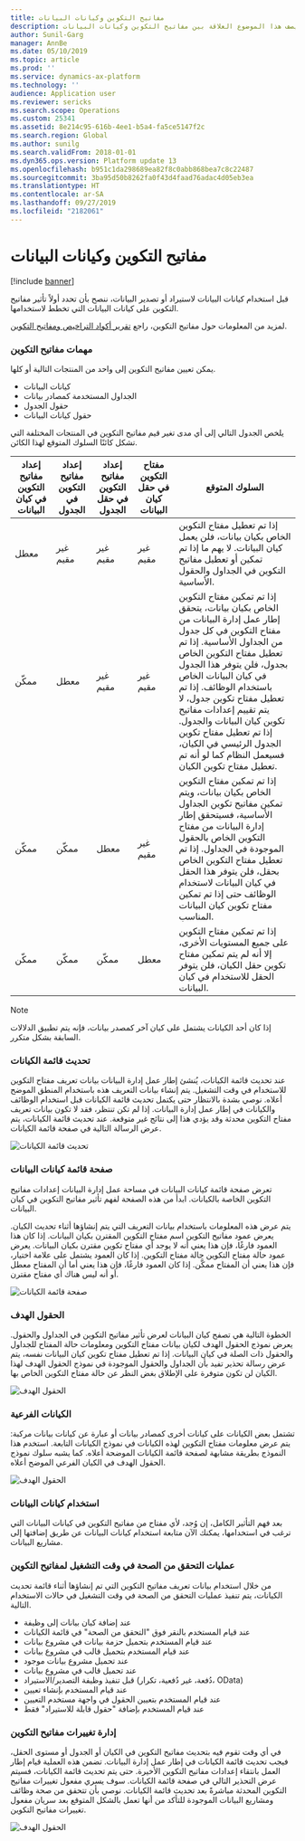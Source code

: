 ```yaml
---
title: مفاتيح التكوين وكيانات البيانات
description: يصف هذا الموضوع العلاقة بين مفاتيح التكوين وكيانات البيانات.
author: Sunil-Garg
manager: AnnBe
ms.date: 05/10/2019
ms.topic: article
ms.prod: ''
ms.service: dynamics-ax-platform
ms.technology: ''
audience: Application user
ms.reviewer: sericks
ms.search.scope: Operations
ms.custom: 25341
ms.assetid: 8e214c95-616b-4ee1-b5a4-fa5ce5147f2c
ms.search.region: Global
ms.author: sunilg
ms.search.validFrom: 2018-01-01
ms.dyn365.ops.version: Platform update 13
ms.openlocfilehash: b951c1da298689ea82f8c0abb868bea7c8c22487
ms.sourcegitcommit: 3ba95d50b8262fa0f43d4faad76adac4d05eb3ea
ms.translationtype: HT
ms.contentlocale: ar-SA
ms.lasthandoff: 09/27/2019
ms.locfileid: "2182061"
---
```

# <a name="configuration-keys-and-data-entities"></a>مفاتيح التكوين وكيانات البيانات

[!include [banner](../includes/banner.md)]

قبل استخدام كيانات البيانات لاستيراد أو تصدير البيانات، ننصح بأن تحدد أولاً تأثير مفاتيح التكوين على كيانات البيانات التي تخطط لاستخدامها.

لمزيد من المعلومات حول مفاتيح التكوين، راجع [تقرير أكواد التراخيص ومفاتيح التكوين](../sysadmin/license-codes-configuration-keys-report.md).

### <a name="configuration-key-assignments"></a>مهمات مفاتيح التكوين
يمكن تعيين مفاتيح التكوين إلى واحد من المنتجات التالية أو كلها.

- كيانات البيانات
- الجداول المستخدمة كمصادر بيانات
- حقول الجدول
- حقول كيانات البيانات

يلخص الجدول التالي إلى أي مدى تغير قيم مفاتيح التكوين في المنتجات المختلفة التي تشكل كائنًا السلوك المتوقع لهذا الكائن.

| إعداد مفاتيح التكوين في كيان البيانات | إعداد مفاتيح التكوين في الجدول | إعداد مفاتيح التكوين في حقل الجدول | مفتاح التكوين في حقل كيان البيانات | السلوك المتوقع |
|-----------------------------------------|------------------------------------|------------------------------------------|----------------------------------------|------------------|
| معطل                                | غير مقيم                      | غير مقيم                            | غير مقيم                          | إذا تم تعطيل مفتاح التكوين الخاص بكيان بيانات، فلن يعمل كيان البيانات. لا يهم ما إذا تم تمكين أو تعطيل مفاتيح التكوين في الجداول والحقول الأساسية. |
| ممكّن                                 | معطل                           | غير مقيم                            | غير مقيم                          | إذا تم تمكين مفتاح التكوين الخاص بكيان بيانات، يتحقق إطار عمل إدارة البيانات من مفتاح التكوين في كل جدول من الجداول الأساسية. إذا تم تعطيل مفتاح التكوين الخاص بجدول، فلن يتوفر هذا الجدول في كيان البيانات الخاص باستخدام الوظائف. إذا تم تعطيل مفتاح تكوين جدول، لا يتم تقييم إعدادات مفاتيح تكوين كيان البيانات والجدول. إذا تم تعطيل مفتاح تكوين الجدول الرئيسي في الكيان، فسيعمل النظام كما لو أنه تم تعطيل مفتاح تكوين الكيان. |
| ممكّن                                 | ممكّن                            | معطل                                 | غير مقيم                          | إذا تم تمكين مفتاح التكوين الخاص بكيان بيانات، ويتم تمكين مفاتيح تكوين الجداول الأساسية، فسيتحقق إطار إدارة البيانات من مفتاح التكوين الخاص بالحقول الموجودة في الجداول. إذا تم تعطيل مفتاح التكوين الخاص بحقل، فلن يتوفر هذا الحقل في كيان البيانات لاستخدام الوظائف حتى إذا تم تمكين مفتاح تكوين كيان البيانات المناسب. |
| ممكّن                                 | ممكّن                            | ممكّن                                  | معطل                               | إذا تم تمكين مفتاح التكوين على جميع المستويات الأخرى، إلا أنه لم يتم تمكين مفتاح تكوين حقل الكيان، فلن يتوفر الحقل للاستخدام في كيان البيانات. |

> [!NOTE]
> إذا كان أحد الكيانات يشتمل على كيان آخر كمصدر بيانات، فإنه يتم تطبيق الدلالات السابقة بشكل متكرر.

### <a name="entity-list-refresh"></a>تحديث قائمة الكيانات
عند تحديث قائمة الكيانات، يُنشئ إطار عمل إدارة البيانات بيانات تعريف مفتاح التكوين للاستخدام في وقت التشغيل. يتم إنشاء بيانات التعريف هذه باستخدام المنطق الموضح أعلاه. نوصي بشدة بالانتظار حتى يكتمل تحديث قائمة الكيانات قبل استخدام الوظائف والكيانات في إطار عمل إدارة البيانات. إذا لم تكن تنتظر، فقد لا تكون بيانات تعريف مفتاح التكوين محدثة وقد يؤدي هذا إلى نتائج غير متوقعة. عند تحديث قائمة الكيانات، يتم عرض الرسالة التالية في صفحة قائمة الكيانات.

![تحديث قائمة الكيانات](./media/Entity_refresh_list.png)

### <a name="data-entity-list-page"></a>صفحة قائمة كيانات البيانات
تعرض صفحة قائمة كيانات البيانات في مساحة عمل إدارة البيانات إعدادات مفاتيح التكوين الخاصة بالكيانات. ابدأ من هذه الصفحة لفهم تأثير مفاتيح التكوين في كيان البيانات.

يتم عرض هذه المعلومات باستخدام بيانات التعريف التي يتم إنشاؤها أثناء تحديث الكيان. يعرض عمود مفاتيح التكوين اسم مفتاح التكوين المقترن بكيان البيانات. إذا كان هذا العمود فارغًا، فإن هذا يعني أنه لا يوجد أي مفتاح تكوين مقترن بكيان البيانات. يعرض عمود حالة مفتاح التكوين حالة مفتاح التكوين. إذا كان العمود يشتمل على علامة اختيار، فإن هذا يعني أن المفتاح ممكَّن. إذا كان العمود فارغًا، فإن هذا يعني أما أن المفتاح معطل أو أنه ليس هناك أي مفتاح مقترن.

![صفحة قائمة الكيانات](./media/Data_entity_list_page.png)

### <a name="target-fields"></a>الحقول الهدف
الخطوة التالية هي تصفح كيان البيانات لعرض تأثير مفاتيح التكوين في الجداول والحقول. يعرض نموذج الحقول الهدف لكيان بيانات مفتاح التكوين ومعلومات حالة المفتاح للجداول والحقول ذات الصلة في كيان البيانات. إذا تم تعطيل مفتاح تكوين كيان البيانات نفسه، يتم عرض رسالة تحذير تفيد بأن الجداول والحقول الموجودة في نموذج الحقول الهدف لهذا الكيان لن تكون متوفرة على الإطلاق بغض النظر عن حالة مفتاح التكوين الخاص بها.

![الحقول الهدف](./media/Target_fields_1.png)

### <a name="child-entities"></a>الكيانات الفرعية 
تشتمل بعض الكيانات على كيانات أخرى كمصادر بيانات أو عبارة عن كيانات بيانات مركبة: يتم عرض معلومات مفتاح التكوين لهذه الكيانات في نموذج الكيانات التابعة. استخدم هذا النموذج بطريقة مشابهة لصفحة قائمة الكيانات الموضحة أعلاه. كما يشبه سلوك نموذج الحقول الهدف في الكيان الفرعي الموضح أعلاه.

![الحقول الهدف](./media/Target_fields_2.png)

### <a name="using-data-entities"></a>استخدام كيانات البيانات
بعد فهم التأثير الكامل، إن وُجد، لأي مفتاح من مفاتيح التكوين في كيانات البيانات التي ترغب في استخدامها، يمكنك الآن متابعة استخدام كيانات البيانات عن طريق إضافتها إلى مشاريع البيانات. 

### <a name="run-time-validations-for-configuration-keys"></a>عمليات التحقق من الصحة في وقت التشغيل لمفاتيح التكوين
من خلال استخدام بيانات تعريف مفاتيح التكوين التي تم إنشاؤها أثناء قائمة تحديث الكيانات، يتم تنفيذ عمليات التحقق من الصحة في وقت التشغيل في حالات الاستخدام التالية.

- عند إضافة كيان بيانات إلى وظيفة
- عند قيام المستخدم بالنقر فوق "التحقق من الصحة" في قائمة الكيانات
- عند قيام المستخدم بتحميل حزمة بيانات في مشروع بيانات
- عند قيام المستخدم بتحميل قالب في مشروع بيانات
- عند تحميل مشروع بيانات موجود
- عند تحميل قالب في مشروع بيانات
- قبل تنفيذ وظيفة التصدير/الاستيراد (دُفعة، غير دُفعية، تكرار، OData)
- عند قيام المستخدم بإنشاء تعيين
- عند قيام المستخدم بتعيين الحقول في واجهة مستخدم التعيين
- عند قيام المستخدم بإضافة "حقول قابلة للاستيراد" فقط

### <a name="managing-configuration-key-changes"></a>إدارة تغييرات مفاتيح التكوين
في أي وقت تقوم فيه بتحديث مفاتيح التكوين في الكيان أو الجدول أو مستوى الحقل، فيجب تحديث قائمة الكيانات في إطار عمل إدارة البيانات. تضمن هذه العملية قيام إطار العمل بانتقاء إعدادات مفاتيح التكوين الأخيرة. حتى يتم تحديث قائمة الكيانات، فسيتم عرض التحذير التالي في صفحة قائمة الكيانات. سوف يسري مفعول تغييرات مفاتيح التكوين المحدثة مباشرةً بعد تحديث قائمة الكيانات. نوصي بأن تتحقق من صحة وظائف ومشاريع البيانات الموجودة للتأكد من أنها تعمل بالشكل المتوقع بعد سريان مفعول تغييرات مفاتيح التكوين.

![الحقول الهدف](./media/Target_fields_3.png)
